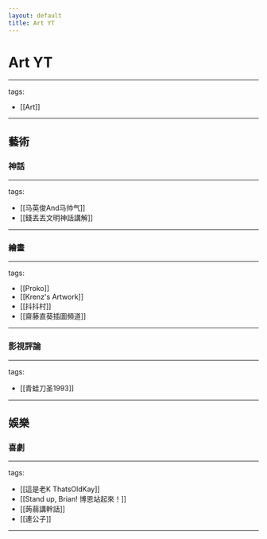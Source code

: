 ```yaml
---
layout: default
title: Art YT
---
```


# Art YT

---
tags:
  - [[Art]]
  
---

## 藝術
### 神話
---
tags:
  - [[马英俊And马帅气]]
  - [[錢丟丟文明神話講解]]
  
---

### 繪畫
---
tags:
  - [[Proko]]
  - [[Krenz's Artwork]]
  - [[抖抖村]]
  - [[齋藤直葵插圖頻道]]
  
---

### 影視評論
---
tags:
  - [[青蛙刀圣1993]]
  
---

## 娛樂

### 喜劇
---
tags:
  - [[這是老K ThatsOldKay]]
  - [[Stand up, Brian! 博恩站起來！]]
  - [[蒟蒻講幹話]]
  - [[連公子]]
  
---
